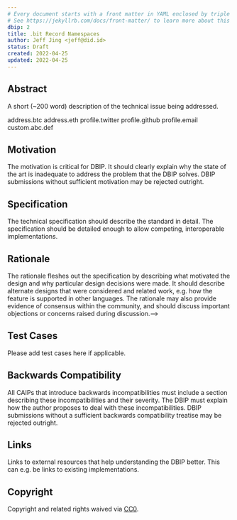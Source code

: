 ```yaml
---
# Every document starts with a front matter in YAML enclosed by triple dashes.
# See https://jekyllrb.com/docs/front-matter/ to learn more about this concept.
dbip: 2
title: .bit Record Namespaces
author: Jeff Jing <jeff@did.id>
status: Draft
created: 2022-04-25
updated: 2022-04-25
---
```


## Abstract
<!--A short (~200 word) description of the technical issue being addressed.-->
A short (~200 word) description of the technical issue being addressed.

address.btc
address.eth
profile.twitter
profile.github
profile.email
custom.abc.def


## Motivation
<!--The motivation is critical for DBIP. It should clearly explain why the state of the art is inadequate to address the problem that the DBIP solves. DBIP submissions without sufficient motivation may be rejected outright.-->
The motivation is critical for DBIP. It should clearly explain why the state of the art is inadequate to address the problem that the DBIP solves. DBIP submissions without sufficient motivation may be rejected outright.

## Specification
<!--The technical specification should describe the standard in detail. The specification should be detailed enough to allow competing, interoperable implementations. -->
The technical specification should describe the standard in detail. The specification should be detailed enough to allow competing, interoperable implementations.

## Rationale
<!--The rationale fleshes out the specification by describing what motivated the design and why particular design decisions were made. It should describe alternate designs that were considered and related work, e.g. how the feature is supported in other languages. The rationale may also provide evidence of consensus within the community, and should discuss important objections or concerns raised during discussion.-->
The rationale fleshes out the specification by describing what motivated the design and why particular design decisions were made. It should describe alternate designs that were considered and related work, e.g. how the feature is supported in other languages. The rationale may also provide evidence of consensus within the community, and should discuss important objections or concerns raised during discussion.-->

## Test Cases
<!--Please add test cases here if applicable.-->
Please add test cases here if applicable.

## Backwards Compatibility
<!--All CAIPs that introduce backwards incompatibilities must include a section describing these incompatibilities and their severity. The DBIP must explain how the author proposes to deal with these incompatibilities. DBIP submissions without a sufficient backwards compatibility treatise may be rejected outright.-->
All CAIPs that introduce backwards incompatibilities must include a section describing these incompatibilities and their severity. The DBIP must explain how the author proposes to deal with these incompatibilities. DBIP submissions without a sufficient backwards compatibility treatise may be rejected outright.

## Links
<!--Links to external resources that help understanding the DBIP better. This can e.g. be links to existing implementations.-->
Links to external resources that help understanding the DBIP better. This can e.g. be links to existing implementations.

## Copyright
Copyright and related rights waived via [CC0](https://creativecommons.org/publicdomain/zero/1.0/).